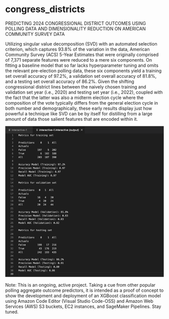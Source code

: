# congress_districts
PREDICTING 2024 CONGRESSIONAL DISTRICT OUTCOMES USING POLLING DATA AND DIMENSIONALITY REDUCTION ON AMERICAN COMMUNITY SURVEY DATA

Utilizing singular value decomposition (SVD) with an automated selection criterion, which captures 93.8% of the variation in the data, American Community Survey (ACS) 5-Year Estimates that were originally comprised of 7,371 separate features were reduced to a mere six components. On fitting a baseline model that so far lacks hyperparameter tuning and omits the relevant pre-election polling data, these six components yield a training set overall accuracy of 97.2%, a validation set overall accuracy of 81.8%, and a testing set overall accuracy of 86.2%. Given the shifting congressional district lines between the naively chosen training and validation set year (i.e., 2020) and testing set year (i.e., 2022), coupled with the fact that the latter was also a midterm election cycle where the composition of the vote typically differs from the general election cycle in both number and demographically, these early results display just how powerful a technique like SVD can be by itself for distilling from a large amount of data those salient features that are encoded within it.

![alt text](metrics.png)

Note: This is an ongoing, active project. Taking a cue from other popular polling aggregate outcome predictors, it is intended as a proof of concept to show the development and deployment of an XGBoost classification model using Amazon Code Editor (Visual Studio Code-OSS) and Amazon Web Services (AWS) S3 buckets, EC2 instances, and SageMaker Pipelines. Stay tuned.